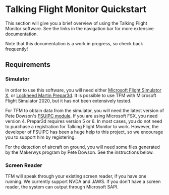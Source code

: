 # Talking Flight Monitor Quickstart

This section will give you a brief overview of using the Talking Flight Monitor software. See the links in the navigation bar for more extensive documentation. 

Note that this documentation is a work in progress, so check back frequently!

## Requirements

### Simulator

In order to use this software, you will need either [Microsoft Flight Simulator X](https://store.steampowered.com/app/314160/Microsoft_Flight_Simulator_X_Steam_Edition/), or [Lockheed Martin Prepar3d](https://www.prepar3d.com/). It is possible to use TFM with Microsoft Flight Simulator 2020, but it has not been extensively tested.

For TFM to obtain data from the simulator, you will need the latest version of Pete Dowson's [FSUIPC module](http://www.fsuipc.com). If you are using Microsoft FSX, you need version 4. 
Prepar3d requires version 5 or 6. In most cases, you do not need to purchase a registration for Talking Flight Monitor to work. However, the developer of FSUIPC has been a huge help to this project, so we encourage you to support him by registering.

For the detection of aircraft on ground, you will need some files generated by the Makerwys program by Pete Dowson. See the instructions below.

### Screen Reader

TFM will speak through your existing screen reader, if you have one running. We currently support NVDA and JAWS. If you don't have a screen reader, the system can output through Microsoft SAPI. 


